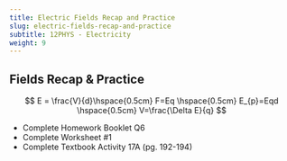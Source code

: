 ```yaml
---
title: Electric Fields Recap and Practice
slug: electric-fields-recap-and-practice
subtitle: 12PHYS - Electricity
weight: 9
---
```


## Fields Recap & Practice

$$
E = \frac{V}{d}\hspace{0.5cm} F=Eq \hspace{0.5cm} E_{p}=Eqd \hspace{0.5cm} V=\frac{\Delta E}{q}
$$

- Complete Homework Booklet Q6
- Complete Worksheet #1
- Complete Textbook Activity 17A (pg. 192-194)